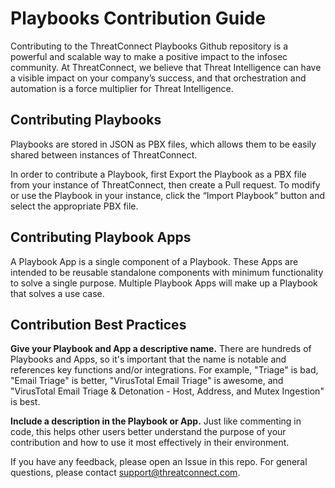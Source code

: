 # Playbooks Contribution Guide

Contributing to the ThreatConnect Playbooks Github repository is a powerful and scalable way to make a positive impact to the infosec community. At ThreatConnect, we believe that Threat Intelligence can have a visible impact on your company’s success, and that orchestration and automation is a force multiplier for Threat Intelligence.

## Contributing Playbooks

Playbooks are stored in JSON as PBX files, which allows them to be easily shared between instances of ThreatConnect.

In order to contribute a Playbook, first Export the Playbook as a PBX file from your instance of ThreatConnect, then create a Pull request. To modify or use the Playbook in your instance, click the “Import Playbook” button and select the appropriate PBX file.

## Contributing Playbook Apps

A Playbook App is a single component of a Playbook. These Apps are intended to be reusable standalone components with minimum functionality to solve a single purpose. Multiple Playbook Apps will make up a Playbook that solves a use case.

## Contribution Best Practices

**Give your Playbook and App a descriptive name.** There are hundreds of Playbooks and Apps, so it's important that the name is notable and references key functions and/or integrations. For example, "Triage" is bad, "Email Triage" is better, "VirusTotal Email Triage" is awesome, and "VirusTotal Email Triage & Detonation - Host, Address, and Mutex Ingestion" is best.

**Include a description in the Playbook or App.** Just like commenting in code, this helps other users better understand the purpose of your contribution and how to use it most effectively in their environment.

If you have any feedback, please open an Issue in this repo. For general questions, please contact support@threatconnect.com.